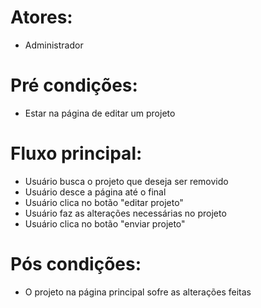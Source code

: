 # Atores:
- Administrador

# Pré condições:
- Estar na página de editar um projeto

# Fluxo principal:
- Usuário busca o projeto que deseja ser removido
- Usuário desce a página até o final
- Usuário clica no botão "editar projeto"
- Usuário faz as alterações necessárias no projeto
- Usuário clica no botão "enviar projeto"

# Pós condições:
- O projeto na página principal sofre as alterações feitas
